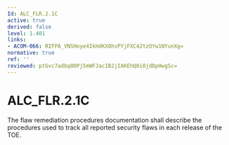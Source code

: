 ```yaml
---
Id: ALC_FLR.2.1C
active: true
derived: false
level: 1.401
links:
- ACOM-066: RIFPA_VNSHoye4IkHdKX8hsPYjFXC42tzOYw1NYunXg=
normative: true
ref: ''
reviewed: ptGvc7adbq0OPj5mWFJacIB2jIAKEhQ0i0jdDpHwgSc=
---
```


# ALC_FLR.2.1C

The flaw remediation procedures documentation shall describe the procedures used to track all reported security flaws in each release of the TOE.